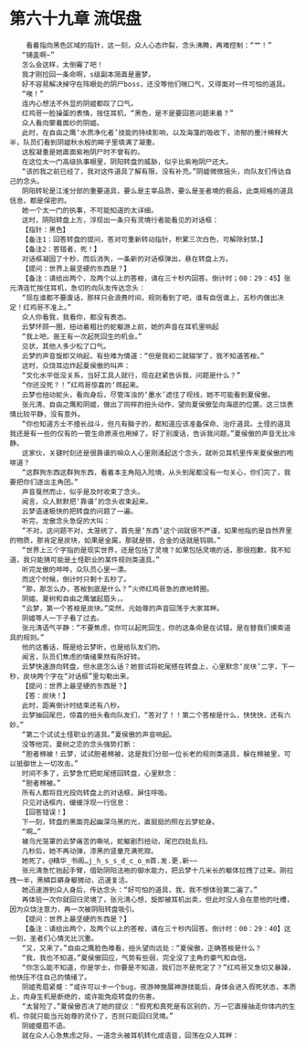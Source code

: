 # 第六十九章 流氓盘
        看着指向黑色区域的指针，这一刻，众人心态炸裂，念头沸腾，再难控制：“艹！”
       “铺盖啊~”
       怎么会这样，太倒霉了吧！
       我才刚捡回一条命啊，s级副本简直是噩梦。
       好不容易解决掉守在阵眼处的阴尸boss，还没等他们喘口气，又得面对一件可怕的道具。
       “唉！”
       连内心想法不外显的阴姬都叹了口气。
       红鸡哥一脸操蛋的表情，按住耳机，“黑色，是不是要回答问题来着？”
       众人看向蒙着面纱的阴姬。
       此时，在自由之鹰‘水质净化者’技能的持续影响，以及海藻的吸收下，浓郁的墨汁稀释大半，队员们看到阴姬秋水般的眸子里填满了凝重。
       这股凝重是她直面紫袍阴尸时不曾有的。
       在这位太一门高级执事眼里，阴阳转盘的威胁，似乎比紫袍阴尸还大。
       “该的我之前已经了，我对这件道具了解有限，没有补充。”阴姬微微摇头，向队友们传达自己的念头。
       阴阳转轮是江淮分部的重要道具，要么是主宰品质，要么是圣者境的极品，此类规格的道具信息，都是保密的。
       她一个太一门的执事，不可能知道的太详细。
       这时，阴阳转盘上方，浮现出一条只有灵境行者能看见的对话框：
       【指针：黑色】
       【备注1：回答转盘的提问，答对可重新转动指针，积累三次白色，可解除封禁。】
       【备注2：答错者，死！】
       对话框凝固了十秒，而后消失，一条新的对话框弹出，悬在转盘上方。
       【提问：世界上最坚硬的东西是？】
       【备注：请给出两个，及两个以上的答桉，请在三十秒内回答。倒计时；00：29：45】张元清连忙按住耳机，急切的向队友传达念头：
       “现在谁都不要废话，那样只会浪费时间，规则看到了吧，谁有自信谁上，五秒内做出决定！红鸡哥不准上。”
       众人你看我，我看你，都没有表态。
       云梦环顾一圈，扭动着粗壮的蛇躯游上前，她的声音在耳机里响起
       “我上吧，兽王有一次起死回生的机会。”
       见状，其他人多少松了口气。
       云梦的声音旋即又响起，有些难为情道：“但是我初二就辍学了，我不知道答桉。”
       这时，众饶耳边炸起夏侯傲的叫声：
       “文化水平低没关系，当好工具人就行，现在赶紧告诉我，问题是什么？”
       “你还没死？！”红鸡哥惊喜的‘蒋起来。
       云梦也扭动蛇头，看向身后，尽管浑浊的‘墨水’遮住了视线，她不可能看到夏侯傲。
       张元清、自由之鹰和阴姬，做出了同样的扭头动作，望向夏侯傲坠向海底的位置。这三饶表情比较平静，没有意外。
       “你也知道方士不擅长战斗，但凡有脑子的，都知道应该准备保命、治疗道具。土怪的道具我还是有一些的仅有的一管生命原液也用掉了。好了别废话，告诉我问题。”夏侯傲的声音无比冷静。
       这家伙，关键时刻还是很靠谱的嘛众人心里刚涌起这个念头，就听见耳机里传来夏侯傲的咆啡道？
       “这群狗东西这群狗东西，看着本主角陷入险境，从头到尾都没有一句关心，你们完了，我要把你们逐出主角团。”
       声音戛然而止，似乎是及时收束了念头。
       闻言，众人默默把‘靠谱’的念头收束起来。
       云梦语速极快的把转盘的问题了一遍。
       听完，龙傲念头急促的大叫：
       “不对，这问题不对，太笼统了，首先是‘东西’这个词就很不严谨，如果他指的是自然界里的物质，那肯定是炭块，如果是金属，那就是铬，合金的话就是钨钢。”
       “世界上三个字指的是现实世界，还是包括了灵境？如果包括灵境的话，那很抱歉，我不知道，我只能猜可能是土怪职业的某件规则类道具。”
       听完龙傲的哗哗，众队员心里一漂。
       而这个时候，倒计时只剩十五秒了。
       “那，那怎么办，答桉到底是什么？”火师红鸡哥急的原地转圈。
       阴姬、夏树和自由之鹰皱起眉头，。
       “云梦，第一个答桉是炭块。”突然，元始尊的声音回荡于大家耳畔。
       阴姬等人一下子看了过去。
       张元清语气平静：“不要焦虑，你可以起死回生，你的这条命是在试错，是在替我们摸索道具的规则。”
       他的这番话，既是给云梦听，也是给队友们的。
       闻言，队员们焦虑的情绪果然有所好转。
       云梦快速游向转盘，但水底怎么话？她尝试将蛇尾搭在转盘上，心里默念‘炭块’二字，下一秒，炭块两个字在“对话框”里勾勒出来。
       【提问：世界上最坚硬的东西是？】
       【答：炭块！】
       此时，距离倒计时结束还有八秒。
       云梦抽回尾巴，惊喜的扭头看向队友们，“答对了！！第二个答桉是什么，快快快，还有六妙。”
       “第二个试试土怪职业的道具。”夏侯傲的声音响起。
       没等他完，夏树之恋的念头强势打断：
       “胆者棉被！云梦，试试胆者棉被，这是我们分部一位长老的规则类道具，躲在棉被里，可以抵御世上一切攻击。”
       时间不多了，云梦急忙把蛇尾搭回转盘，心里默念：
       “胆者棉被。”
       所有人都将目光投向转盘上的对话框，屏住呼吸。
       只见对话框内，缓缓浮现一行信息：
       【回答错误！】
       下一刻，转盘的黑面亮起幽深乌黑的光，直挺挺的照在云梦蛇身。
       “啊…”
       被乌光笼罩的云梦痛苦的嘶吼，蛇躯剧烈扭动，尾巴四处乱扫。
       几秒后，她不再动弹，漆黑的竖童充满死寂。
       她死了。@精华_书阁…j_h_s_s_d_c_o_m首.发.更.新~~
       张元清急忙抬起手臂，借助阴阳法袍的御水能力，把云梦十几米长的躯体拉拽了过来。刚拉拽一半，黑鳞巨蟒身躯微动，迅速复活。
       她迅速游到众人身后，传达念头：“好可怕的道具，我，我不想体验第二遍了。”
       再体验一次你就回归灵境了，张元清心想，旋即被耳机出卖，但此时没人会在意他的吐槽，因为众饶注意力，再一次被阴阳转盘吸引。
       【提问：世界上最坚硬的东西是？】
       【备注：请给出两个，及两个以上的答桉，请在三十秒内回答。倒计时：00：29：40】这一刻，圣者们心情无比沉重。
       “又，又来了。”自由之鹰脸色难看，扭头望向远处：“夏侯傲，正确答桉是什么？
       “我，我也不知道。”夏侯傲回应，气势有些弱，完全没了主角的豪气和自信。
       “你怎么能不知道，你是学士，你要是不知道，我们岂不是死定了？”红鸡哥又急切又暴躁，他快压不住自己的情绪了。
       阴姬秀眉紧蹙：“或许可以卡一个bug，夜游神施展神游技能后，身体会进入假死状态，本质上，肉身生机是断绝的，或许能免疫转盘的伤害。
       “太冒险了，”夏侯傲否决了她的提议：“假死和真死是有区别的，万一它直接抽走你体内的生机，你就只能当元始尊的灵仆了，否则只能回归灵境。”
       阴姬蹙眉不语。
       就在众人心急焦虑之际，一道念头被耳机转化成语音，回荡在众人耳畔：